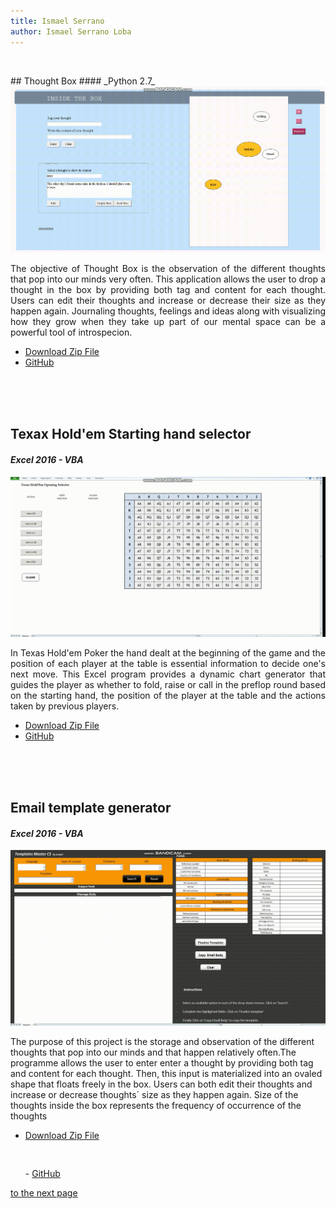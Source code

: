 ```yaml
---
title: Ismael Serrano
author: Ismael Serrano Loba
---
```


<p> <br> </p>
## Thought Box 
#### _Python 2.7_


<img src="Gifs/bandicam-2020-06-14-22-51-39-204.gif" alt="Thought_Box">

<p style="text-align:justify;">The objective of Thought Box is the observation of the different thoughts that pop into our minds very often. This application allows the user to drop a thought in the box by providing both tag and content for each thought. Users can edit their thoughts and increase or decrease their size as they happen again. Journaling thoughts, feelings and ideas along with visualizing how they grow when they take up part of our mental space can be a powerful tool of introspecion. </p>

- [Download Zip File](https://github.com/Rompelimbra/Rompelimbra.github.io/archive/master.zip)
- [GitHub](https://github.com/Rompelimbra/Rompelimbra.github.io) 
<p> <br> <br> <br> </p>

## Texax Hold'em Starting hand selector
#### _Excel 2016 - VBA_


<img src="Gifs/bandicam-2020-06-15-02-47-31-387.gif" alt="Poker_Gif">

<p style="text-align:justify;">In Texas Hold'em Poker the hand dealt at the beginning of the game and the position of each player at the table is essential information  to decide one's next move. This Excel program provides a dynamic chart generator that guides the player as whether to fold, raise or call in the preflop round based on the starting hand, the position of the player at the table and the actions taken by previous players. </p>

- [Download Zip File](https://github.com/Rompelimbra/Rompelimbra.github.io/archive/master.zip)
- [GitHub](https://github.com/Rompelimbra/Rompelimbra.github.io) 
<p> <br> <br> <br> </p>

## Email template generator
#### _Excel 2016 - VBA_


<img src="Gifs/bandicam-2020-06-16-16-12-05-044.gif" alt="Template_generator">

The purpose of this project is the storage and observation of the different thoughts that pop into our minds and that happen relatively
often.The programme allows the user to enter enter a thought by providing both tag and content for each thought. Then, this input is 
materialized into an ovaled shape that floats freely in the box. Users can both edit their thoughts and increase or decrease thoughts´ 
size as they happen again. Size of the thoughts inside the box represents the frequency of occurrence of the thoughts

- [Download Zip File](https://github.com/Rompelimbra/Rompelimbra.github.io/archive/master.zip) <pre>                </pre> - [GitHub](https://github.com/Rompelimbra/Rompelimbra.github.io)  
 


[to the next page](https://rompelimbra.github.io/second)
